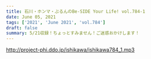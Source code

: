 ```yaml
---
title: 石川・ホンマ・ぶるんのBe-SIDE Your Life! vol.784-1
date: June 05, 2021
tags: ['2021', 'June 2021', 'vol.784']
draft: false
summary: 5/21収録！ちょっとすみません！ご迷惑おかけします！
---
```


http://project-phi.ddo.jp/ishikawa/ishikawa784_1.mp3
